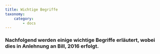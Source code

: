 ```yaml
---
title: Wichtige Begriffe
taxonomy:
    category:
        - docs
---
```

### Nachfolgend werden einige wichtige Begriffe erläutert, wobei dies in Anlehnung an Bill, 2016 erfolgt.
